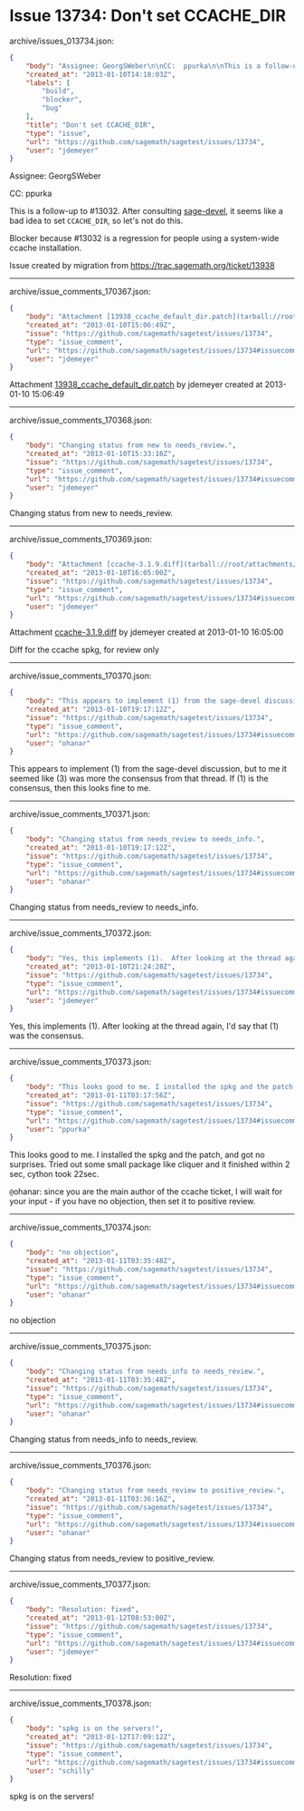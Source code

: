 # Issue 13734: Don't set CCACHE_DIR

archive/issues_013734.json:
```json
{
    "body": "Assignee: GeorgSWeber\n\nCC:  ppurka\n\nThis is a follow-up to #13032.  After consulting [sage-devel](https://groups.google.com/forum/?fromgroups#!topic/sage-devel/QRIRSL4qk7I), it seems like a bad idea to set `CCACHE_DIR`, so let's not do this.\n\nBlocker because #13032 is a regression for people using a system-wide ccache installation.\n\nIssue created by migration from https://trac.sagemath.org/ticket/13938\n\n",
    "created_at": "2013-01-10T14:18:03Z",
    "labels": [
        "build",
        "blocker",
        "bug"
    ],
    "title": "Don't set CCACHE_DIR",
    "type": "issue",
    "url": "https://github.com/sagemath/sagetest/issues/13734",
    "user": "jdemeyer"
}
```
Assignee: GeorgSWeber

CC:  ppurka

This is a follow-up to #13032.  After consulting [sage-devel](https://groups.google.com/forum/?fromgroups#!topic/sage-devel/QRIRSL4qk7I), it seems like a bad idea to set `CCACHE_DIR`, so let's not do this.

Blocker because #13032 is a regression for people using a system-wide ccache installation.

Issue created by migration from https://trac.sagemath.org/ticket/13938





---

archive/issue_comments_170367.json:
```json
{
    "body": "Attachment [13938_ccache_default_dir.patch](tarball://root/attachments/some-uuid/ticket13938/13938_ccache_default_dir.patch) by jdemeyer created at 2013-01-10 15:06:49",
    "created_at": "2013-01-10T15:06:49Z",
    "issue": "https://github.com/sagemath/sagetest/issues/13734",
    "type": "issue_comment",
    "url": "https://github.com/sagemath/sagetest/issues/13734#issuecomment-170367",
    "user": "jdemeyer"
}
```

Attachment [13938_ccache_default_dir.patch](tarball://root/attachments/some-uuid/ticket13938/13938_ccache_default_dir.patch) by jdemeyer created at 2013-01-10 15:06:49



---

archive/issue_comments_170368.json:
```json
{
    "body": "Changing status from new to needs_review.",
    "created_at": "2013-01-10T15:33:16Z",
    "issue": "https://github.com/sagemath/sagetest/issues/13734",
    "type": "issue_comment",
    "url": "https://github.com/sagemath/sagetest/issues/13734#issuecomment-170368",
    "user": "jdemeyer"
}
```

Changing status from new to needs_review.



---

archive/issue_comments_170369.json:
```json
{
    "body": "Attachment [ccache-3.1.9.diff](tarball://root/attachments/some-uuid/ticket13938/ccache-3.1.9.diff) by jdemeyer created at 2013-01-10 16:05:00\n\nDiff for the ccache spkg, for review only",
    "created_at": "2013-01-10T16:05:00Z",
    "issue": "https://github.com/sagemath/sagetest/issues/13734",
    "type": "issue_comment",
    "url": "https://github.com/sagemath/sagetest/issues/13734#issuecomment-170369",
    "user": "jdemeyer"
}
```

Attachment [ccache-3.1.9.diff](tarball://root/attachments/some-uuid/ticket13938/ccache-3.1.9.diff) by jdemeyer created at 2013-01-10 16:05:00

Diff for the ccache spkg, for review only



---

archive/issue_comments_170370.json:
```json
{
    "body": "This appears to implement (1) from the sage-devel discussion, but to me it seemed like (3) was more the consensus from that thread. If (1) is the consensus, then this looks fine to me.",
    "created_at": "2013-01-10T19:17:12Z",
    "issue": "https://github.com/sagemath/sagetest/issues/13734",
    "type": "issue_comment",
    "url": "https://github.com/sagemath/sagetest/issues/13734#issuecomment-170370",
    "user": "ohanar"
}
```

This appears to implement (1) from the sage-devel discussion, but to me it seemed like (3) was more the consensus from that thread. If (1) is the consensus, then this looks fine to me.



---

archive/issue_comments_170371.json:
```json
{
    "body": "Changing status from needs_review to needs_info.",
    "created_at": "2013-01-10T19:17:12Z",
    "issue": "https://github.com/sagemath/sagetest/issues/13734",
    "type": "issue_comment",
    "url": "https://github.com/sagemath/sagetest/issues/13734#issuecomment-170371",
    "user": "ohanar"
}
```

Changing status from needs_review to needs_info.



---

archive/issue_comments_170372.json:
```json
{
    "body": "Yes, this implements (1).  After looking at the thread again, I'd say that (1) was the consensus.",
    "created_at": "2013-01-10T21:24:28Z",
    "issue": "https://github.com/sagemath/sagetest/issues/13734",
    "type": "issue_comment",
    "url": "https://github.com/sagemath/sagetest/issues/13734#issuecomment-170372",
    "user": "jdemeyer"
}
```

Yes, this implements (1).  After looking at the thread again, I'd say that (1) was the consensus.



---

archive/issue_comments_170373.json:
```json
{
    "body": "This looks good to me. I installed the spkg and the patch, and got no surprises. Tried out some small package like cliquer and it finished within 2 sec, cython took 22sec.\n\n`@`ohanar: since you are the main author of the ccache ticket, I will wait for your input - if you have no objection, then set it to positive review.",
    "created_at": "2013-01-11T03:17:56Z",
    "issue": "https://github.com/sagemath/sagetest/issues/13734",
    "type": "issue_comment",
    "url": "https://github.com/sagemath/sagetest/issues/13734#issuecomment-170373",
    "user": "ppurka"
}
```

This looks good to me. I installed the spkg and the patch, and got no surprises. Tried out some small package like cliquer and it finished within 2 sec, cython took 22sec.

`@`ohanar: since you are the main author of the ccache ticket, I will wait for your input - if you have no objection, then set it to positive review.



---

archive/issue_comments_170374.json:
```json
{
    "body": "no objection",
    "created_at": "2013-01-11T03:35:48Z",
    "issue": "https://github.com/sagemath/sagetest/issues/13734",
    "type": "issue_comment",
    "url": "https://github.com/sagemath/sagetest/issues/13734#issuecomment-170374",
    "user": "ohanar"
}
```

no objection



---

archive/issue_comments_170375.json:
```json
{
    "body": "Changing status from needs_info to needs_review.",
    "created_at": "2013-01-11T03:35:48Z",
    "issue": "https://github.com/sagemath/sagetest/issues/13734",
    "type": "issue_comment",
    "url": "https://github.com/sagemath/sagetest/issues/13734#issuecomment-170375",
    "user": "ohanar"
}
```

Changing status from needs_info to needs_review.



---

archive/issue_comments_170376.json:
```json
{
    "body": "Changing status from needs_review to positive_review.",
    "created_at": "2013-01-11T03:36:16Z",
    "issue": "https://github.com/sagemath/sagetest/issues/13734",
    "type": "issue_comment",
    "url": "https://github.com/sagemath/sagetest/issues/13734#issuecomment-170376",
    "user": "ohanar"
}
```

Changing status from needs_review to positive_review.



---

archive/issue_comments_170377.json:
```json
{
    "body": "Resolution: fixed",
    "created_at": "2013-01-12T08:53:00Z",
    "issue": "https://github.com/sagemath/sagetest/issues/13734",
    "type": "issue_comment",
    "url": "https://github.com/sagemath/sagetest/issues/13734#issuecomment-170377",
    "user": "jdemeyer"
}
```

Resolution: fixed



---

archive/issue_comments_170378.json:
```json
{
    "body": "spkg is on the servers!",
    "created_at": "2013-01-12T17:09:12Z",
    "issue": "https://github.com/sagemath/sagetest/issues/13734",
    "type": "issue_comment",
    "url": "https://github.com/sagemath/sagetest/issues/13734#issuecomment-170378",
    "user": "schilly"
}
```

spkg is on the servers!
